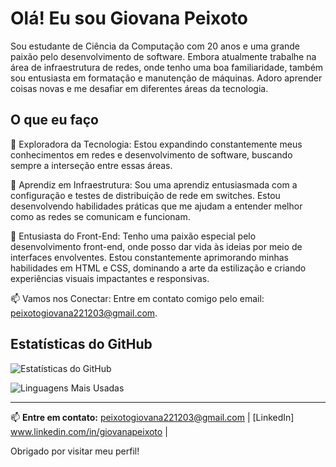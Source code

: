 # Olá! Eu sou Giovana Peixoto

Sou estudante de Ciência da Computação com 20 anos e uma grande paixão pelo desenvolvimento de software. Embora atualmente trabalhe na área de infraestrutura de redes, onde tenho uma boa familiaridade, também sou entusiasta em formatação e manutenção de máquinas. Adoro aprender coisas novas e me desafiar em diferentes áreas da tecnologia.

## O que eu faço

🌱 Exploradora da Tecnologia: Estou expandindo constantemente meus conhecimentos em redes e desenvolvimento de software, buscando sempre a interseção entre essas áreas.

🚀 Aprendiz em Infraestrutura: Sou uma aprendiz entusiasmada com a configuração e testes de distribuição de rede em switches. Estou desenvolvendo habilidades práticas que me ajudam a entender melhor como as redes se comunicam e funcionam.

🎨 Entusiasta do Front-End: Tenho uma paixão especial pelo desenvolvimento front-end, onde posso dar vida às ideias por meio de interfaces envolventes. Estou constantemente aprimorando minhas habilidades em HTML e CSS, dominando a arte da estilização e criando experiências visuais impactantes e responsivas.

📫 Vamos nos Conectar: Entre em contato comigo pelo email: peixotogiovana221203@gmail.com.

## Estatísticas do GitHub

![Estatísticas do GitHub](https://github-readme-stats.vercel.app/api?username=giipeixoto&show_icons=true&hide_title=true&count_private=true&hide=prs&hide_border=true&theme=radical)

![Linguagens Mais Usadas](https://github-readme-stats.vercel.app/api/top-langs/?username=giipeixoto&layout=compact&hide_border=true&theme=radical)


---

📫 **Entre em contato:** [peixotogiovana221203@gmail.com](mailto:peixotogiovana221203@gmail.com) | [LinkedIn] www.linkedin.com/in/giovanapeixoto |  

Obrigado por visitar meu perfil!
